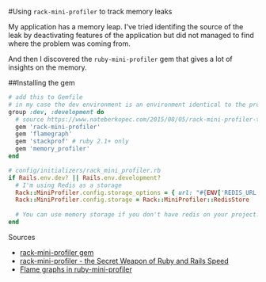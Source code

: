 
#Using `rack-mini-profiler` to track memory leaks

My application has a memory leap. I've tried identifing the source of the leak by deactivating features of the application but did not managed to find where the problem was coming from.

And then I discovered the `ruby-mini-profiler` gem that gives a lot of insights on the memory.

##Installing the gem

```ruby 
# add this to Gemfile 
# in my case the dev environment is an environment identical to the production one (but used to test branches under development)
group :dev, :development do
  # source https://www.nateberkopec.com/2015/08/05/rack-mini-profiler-the-secret-weapon.html
  gem 'rack-mini-profiler'
  gem 'flamegraph'
  gem 'stackprof' # ruby 2.1+ only
  gem 'memory_profiler'
end
```

```ruby
# config/initializers/rack_mini_profiler.rb
if Rails.env.dev? || Rails.env.development?
  # I'm using Redis as a storage
  Rack::MiniProfiler.config.storage_options = { url: "#{ENV['REDIS_URL']}/3" }
  Rack::MiniProfiler.config.storage = Rack::MiniProfiler::RedisStore
  
  # You can use memory storage if you don't have redis on your project. see gem readme for more information
end
```

Sources
* [rack-mini-profiler gem](https://github.com/miniprofiler/rack-mini-profiler)
* [rack-mini-profiler - the Secret Weapon of Ruby and Rails Speed](https://www.nateberkopec.com/2015/08/05/rack-mini-profiler-the-secret-weapon.html)
* [Flame graphs in ruby-mini-profiler](https://samsaffron.com/archive/2013/03/19/flame-graphs-in-ruby-miniprofiler)
